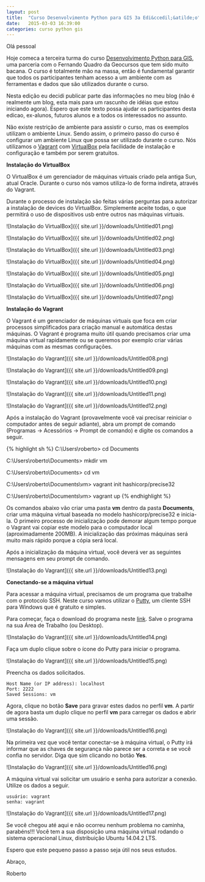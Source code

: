 ```yaml
---
layout: post
title:  "Curso Desenvolvimento Python para GIS 3a Edi&ccedil;&atilde;o"
date:   2015-03-03 16:39:00
categories: curso python gis
---
```


Ol&aacute; pessoal

Hoje comeca a terceira turma do curso [Desenvolvimento Python para GIS][geocursos-python], uma parceria com o Fernando Quadro da Geocursos que tem sido muito bacana. O curso &eacute; totalmente m&atilde;o na massa, ent&atilde;o &eacute; fundamental garantir que todos os participantes tenham acesso a um ambiente com as ferramentas e dados que s&atilde;o utilizados durante o curso.

Nesta edi&ccedil;&atilde;o eu decidi publicar parte das informa&ccedil;&otilde;es no meu blog (n&atilde;o &eacute; realmente um blog, esta mais para um rascunho de id&eacute;ias que estou iniciando agora). Espero que este texto possa ajudar os participantes desta edicao, ex-alunos, futuros alunos e a todos os interessados no assunto.

Não existe restrição de ambiente para assistir o curso, mas os exemplos utilizam o ambiente Linux. Sendo assim, o primeiro passo do curso é configurar um ambiente Linux que possa ser utilizado durante o curso. Nós utilizamos o [Vagrant][vagrant] com [VirtualBox][virtualbox] pela facilidade de instalação e configuração e também por serem gratuitos.

**Instalação do VirtualBox**

O VirtualBox é um gerenciador de máquinas virtuais criado pela antiga Sun, atual Oracle. Durante o curso nós vamos utiliza-lo de forma indireta, através do Vagrant.

Durante o processo de instalação são feitas várias perguntas para autorizar a instalação de devices do VirtualBox. Simplemente aceite todas, o que permitirá o uso de dispositivos usb entre outros nas máquinas virtuais.

![Instalação do VirtualBox]({{ site.url }}/downloads/Untitled01.png)

![Instalação do VirtualBox]({{ site.url }}/downloads/Untitled02.png)

![Instalação do VirtualBox]({{ site.url }}/downloads/Untitled03.png)

![Instalação do VirtualBox]({{ site.url }}/downloads/Untitled04.png)

![Instalação do VirtualBox]({{ site.url }}/downloads/Untitled05.png)

![Instalação do VirtualBox]({{ site.url }}/downloads/Untitled06.png)

![Instalação do VirtualBox]({{ site.url }}/downloads/Untitled07.png)

**Instalação do Vagrant**

O Vagrant é um gerenciador de máquinas virtuais que foca em criar processos simplificados para criação manual e automática destas máquinas. O Vagrant é programa muito útil quando precisamos criar uma máquina virtual rapidamente ou se queremos por exemplo criar várias máquinas com as mesmas configurações.

![Instalação do Vagrant]({{ site.url }}/downloads/Untitled08.png)

![Instalação do Vagrant]({{ site.url }}/downloads/Untitled09.png)

![Instalação do Vagrant]({{ site.url }}/downloads/Untitled10.png)

![Instalação do Vagrant]({{ site.url }}/downloads/Untitled11.png)

![Instalação do Vagrant]({{ site.url }}/downloads/Untitled12.png)

Após a instalação do Vagrant (provavelmente você vai precisar reiniciar o computador antes de seguir adiante), abra um prompt de comando (Programas -> Acessórios -> Prompt de comando) e digite os comandos a seguir.

{% highlight sh %}
C:\Users\roberto> cd Documents

C:\Users\roberto\Documents> mkdir vm

C:\Users\roberto\Documents> cd vm

C:\Users\roberto\Documents\vm> vagrant init hashicorp/precise32

C:\Users\roberto\Documents\vm> vagrant up
{% endhighlight %}

Os comandos abaixo vão criar uma pasta **vm** dentro da pasta **Documents**, criar uma máquina virtual baseada no modelo hashicorp/precise32 e inicia-la. O primeiro processo de inicialização pode demorar algum tempo porque o Vagrant vai copiar este modelo para o computador local (aproximadamente 200MB). A inicialização das próximas máquinas será muito mais rápido porque a cópia será local.

Após a inicialização da máquina virtual, você deverá ver as seguintes mensagens em seu prompt de comando.

![Instalação do Vagrant]({{ site.url }}/downloads/Untitled13.png)

**Conectando-se a máquina virtual**

Para acessar a máquina virtual, precisamos de um programa que trabalhe com o protocolo SSH. Neste curso vamos utilizar o [Putty][putty], um cliente SSH para Windows que é gratuito e simples.

Para começar, faça o download do programa neste [link][putty-download]. Salve o programa na sua Área de Trabalho (ou Desktop).

![Instalação do Vagrant]({{ site.url }}/downloads/Untitled14.png)

Faça um duplo clique sobre o ícone do Putty para iniciar o programa.

![Instalação do Vagrant]({{ site.url }}/downloads/Untitled15.png)

Preencha os dados solicitados.

```
Host Name (or IP address): localhost
Port: 2222
Saved Sessions: vm
```

Agora, clique no botão **Save** para gravar estes dados no perfil **vm**. A partir de agora basta um duplo clique no perfil **vm** para carregar os dados e abrir uma sessão.

![Instalação do Vagrant]({{ site.url }}/downloads/Untitled16.png)

Na primeira vez que você tentar conectar-se à máquina virtual, o Putty irá informar que as chaves de segurança não parece ser a correta e se você confia no servidor. Diga que sim clicando no botão **Yes**.

![Instalação do Vagrant]({{ site.url }}/downloads/Untitled16.png)

A máquina virtual vai solicitar um usuário e senha para autorizar a conexão. Utilize os dados a seguir.

```
usuário: vagrant
senha: vagrant
```

![Instalação do Vagrant]({{ site.url }}/downloads/Untitled17.png)

Se você chegou até aqui e não ocorreu nenhum problema no caminha, parabéns!!! Você tem a sua disposição uma máquina virtual rodando o sistema operacional Linux, distribuição Ubuntu 14.04.2 LTS.

Espero que este pequeno passo a passo seja útil nos seus estudos.

Abraço,

Roberto

[geocursos-python]: http://www.geocursos.com.br/python
[vagrant]: http://www.vagrantup.com
[virtualbox]: https://www.virtualbox.org
[putty]: http://www.chiark.greenend.org.uk/~sgtatham/putty/download.html
[putty-download]: http://the.earth.li/~sgtatham/putty/latest/x86/putty.exe